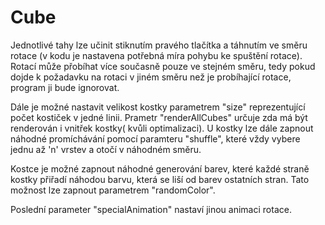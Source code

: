 # Cube
Jednotlivé tahy lze učinit stiknutím pravého tlačítka a táhnutím ve směru rotace (v kodu je nastavena
potřebná míra pohybu ke spuštění rotace). Rotací může přobíhat více současně pouze ve stejném směru,
tedy pokud dojde k požadavku na rotaci v jiném směru než je probíhající rotace, program ji bude ignorovat.

Dále je možné nastavit velikost kostky parametrem "size" reprezentující počet kostiček v jedné linii.
Prametr "renderAllCubes" určuje zda má být renderován i vnitřek kostky( kvůli optimalizaci).
U kostky lze dále zapnout náhodné promíchávání pomocí paramteru "shuffle", které vždy vybere jednu až 'n'
vrstev a otočí v náhodném směru.

Kostce je možné zapnout náhodné generování barev, které každé straně kostky přiřadí
náhodou barvu, která se liší od barev ostatních stran. Tato možnost lze zapnout parametrem
"randomColor".

Poslední parameter "specialAnimation" nastaví jinou animaci rotace.
